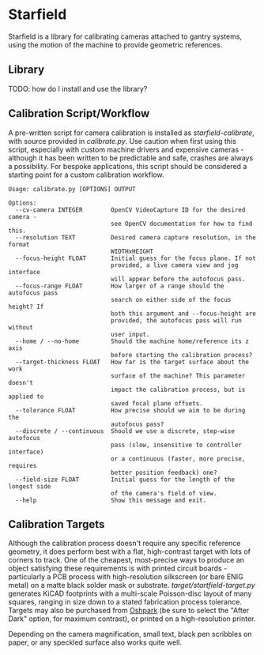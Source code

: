# Starfield


Starfield is a library for calibrating cameras attached to gantry systems, using the motion of the machine to provide geometric references.


## Library

TODO: how do I install and use the library?

## Calibration Script/Workflow

A pre-written script for camera calibration is installed as *starfield-calibrate*, with source provided in *calibrate.py*. Use caution when first using this script, especially with custom machine drivers and expensive cameras - although it has been written to be predictable and safe, crashes are always a possibility. For bespoke applications, this script should be considered a starting point for a custom calibration workflow.

```
Usage: calibrate.py [OPTIONS] OUTPUT

Options:
  --cv-camera INTEGER        OpenCV VideoCapture ID for the desired camera -
                             see OpenCV documentation for how to find this.
  --resolution TEXT          Desired camera capture resolution, in the format
                             WIDTHxHEIGHT
  --focus-height FLOAT       Initial guess for the focus plane. If not
                             provided, a live camera view and jog interface
                             will appear before the autofocus pass.
  --focus-range FLOAT        How larger of a range should the autofocus pass
                             search on either side of the focus height? If
                             both this argument and --focus-height are
                             provided, the autofocus pass will run without
                             user input.
  --home / --no-home         Should the machine home/reference its z axis
                             before starting the calibration process?
  --target-thickness FLOAT   How far is the target surface about the work
                             surface of the machine? This parameter doesn't
                             impact the calibration process, but is applied to
                             saved focal plane offsets.
  --tolerance FLOAT          How precise should we aim to be during the
                             autofocus pass?
  --discrete / --continuous  Should we use a discrete, step-wise autofocus
                             pass (slow, insensitive to controller interface)
                             or a continuous (faster, more precise, requires
                             better position feedback) one?
  --field-size FLOAT         Initial guess for the length of the longest side
                             of the camera's field of view.
  --help                     Show this message and exit.
```

## Calibration Targets

Although the calibration process doesn't require any specific reference geometry, it does perform best with a flat, high-contrast target with lots of corners to track. One of the cheapest, most-precise ways to produce an object satisfying these requirements is with printed circuit boards - particularly a PCB process with high-resolution silkscreen  (or bare ENIG metal) on a matte black solder mask or substrate. *target/startfield-target.py* generates KiCAD footprints with a multi-scale Poisson-disc layout of many squares, ranging in size down to a stated fabrication process tolerance. Targets may also be purchased from [Oshpark](https://oshpark.com/shared_projects/1K8nM6ZZ) (be sure to select the "After Dark" option, for maximum contrast), or printed on a high-resolution printer.

Depending on the camera magnification, small text, black pen scribbles on paper, or any speckled surface also works quite well. 

